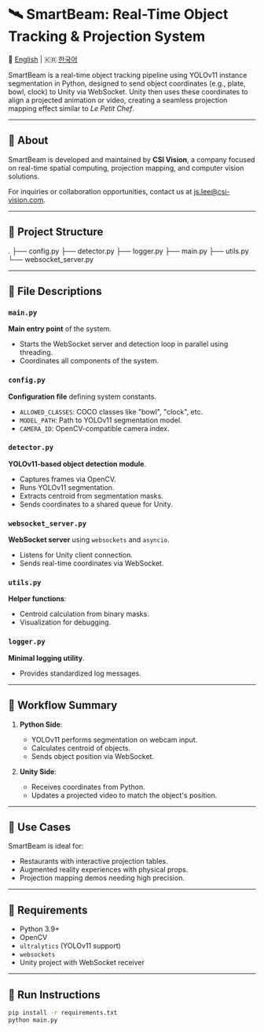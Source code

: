 # 🛰️ SmartBeam: Real-Time Object Tracking & Projection System

📘 [English](README.md) | 🇰🇷 [한국어](README.ko.md)

SmartBeam is a real-time object tracking pipeline using YOLOv11 instance segmentation in Python, designed to send object coordinates (e.g., plate, bowl, clock) to Unity via WebSocket. Unity then uses these coordinates to align a projected animation or video, creating a seamless projection mapping effect similar to *Le Petit Chef*.

---

## 🏢 About

SmartBeam is developed and maintained by **CSI Vision**, a company focused on real-time spatial computing, projection mapping, and computer vision solutions.

For inquiries or collaboration opportunities, contact us at [js.lee@csi-vision.com](mailto:js.lee@csi-vision.com).

---

## 📁 Project Structure

.
├── config.py
├── detector.py
├── logger.py
├── main.py
├── utils.py
└── websocket_server.py

---

## 🔧 File Descriptions

### `main.py`
**Main entry point** of the system.  
- Starts the WebSocket server and detection loop in parallel using threading.
- Coordinates all components of the system.

### `config.py`
**Configuration file** defining system constants.  
- `ALLOWED_CLASSES`: COCO classes like "bowl", "clock", etc.
- `MODEL_PATH`: Path to YOLOv11 segmentation model.
- `CAMERA_ID`: OpenCV-compatible camera index.

### `detector.py`
**YOLOv11-based object detection module**.  
- Captures frames via OpenCV.
- Runs YOLOv11 segmentation.
- Extracts centroid from segmentation masks.
- Sends coordinates to a shared queue for Unity.

### `websocket_server.py`
**WebSocket server** using `websockets` and `asyncio`.  
- Listens for Unity client connection.
- Sends real-time coordinates via WebSocket.

### `utils.py`
**Helper functions**:
- Centroid calculation from binary masks.
- Visualization for debugging.

### `logger.py`
**Minimal logging utility**.
- Provides standardized log messages.

---

## 🔁 Workflow Summary

1. **Python Side**:
   - YOLOv11 performs segmentation on webcam input.
   - Calculates centroid of objects.
   - Sends object position via WebSocket.

2. **Unity Side**:
   - Receives coordinates from Python.
   - Updates a projected video to match the object's position.

---

## 🧠 Use Cases

SmartBeam is ideal for:
- Restaurants with interactive projection tables.
- Augmented reality experiences with physical props.
- Projection mapping demos needing high precision.

---

## 🔌 Requirements

- Python 3.9+
- OpenCV
- `ultralytics` (YOLOv11 support)
- `websockets`
- Unity project with WebSocket receiver

---

## 🚀 Run Instructions

```bash
pip install -r requirements.txt
python main.py